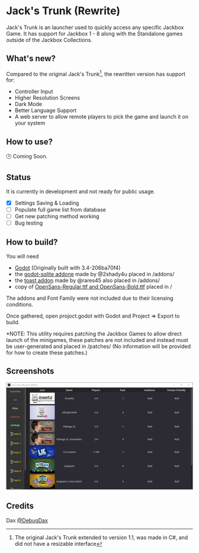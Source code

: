 # Jack's Trunk (Rewrite)

Jack's Trunk is an launcher used to quickly access any specific Jackbox Game. It has support for Jackbox 1 - 8 along with the Standalone games outside of the Jackbox Collections.

## What's new?

Compared to the original Jack's Trunk[^1], the rewritten version has support for: 

- Controller Input
- Higher Resolution Screens
- Dark Mode
- Better Language Support
- A web server to allow remote players to pick the game and launch it on your system

## How to use?

:clock2: Coming Soon.

## Status

It is currently in development and not ready for public usage.

- [x] Settings Saving & Loading
- [ ] Populate full game list from database
- [ ] Get new patching method working
- [ ] Bug testing

## How to build?

You will need 
- [Godot](https://godotengine.org/) (Originally built with 3.4-206ba70f4)
- the [godot-sqlite addone](https://github.com/2shady4u/godot-sqlite) made by @2shady4u placed in /addons/
- the [toast addon](https://github.com/rares45/godot-toasts) made by @rares45 also placed in /addons/
- copy of [OpenSans-Regular.ttf and OpenSans-Bold.ttf](https://fonts.google.com/specimen/Open+Sans) placed in /

The addons and Font Family were not included due to their licensing conditions.

Once gathered, open projoct.godot with Godot and Project => Export to build.

*NOTE: This utility requires patching the Jackbox Games to allow direct launch of the minigames, these patches are not included and instead must be user-generated and placed in /patches/
(No information will be provided for how to create these patches.)

## Screenshots

![Interface Screenshot](screenshots/interface.png)

## Credits

Dax [@DebugDax](https://twitter.com/debugdax)


[^1]: The original Jack's Trunk extended to version 1.1, was made in C#, and did not have a resizable interface

